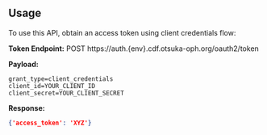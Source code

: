 ## Usage

To use this API, obtain an access token using client credentials flow:

**Token Endpoint:**
POST https://auth.{env}.cdf.otsuka-oph.org/oauth2/token

**Payload:**
```x-www-form-urlencoded
grant_type=client_credentials
client_id=YOUR_CLIENT_ID
client_secret=YOUR_CLIENT_SECRET
```

**Response:**
```json
{'access_token': 'XYZ'}
```
